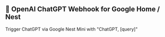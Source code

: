 ## 🤖 OpenAI ChatGPT Webhook for Google Home / Nest
Trigger ChatGPT via Google Nest Mini with "ChatGPT, [query]"
